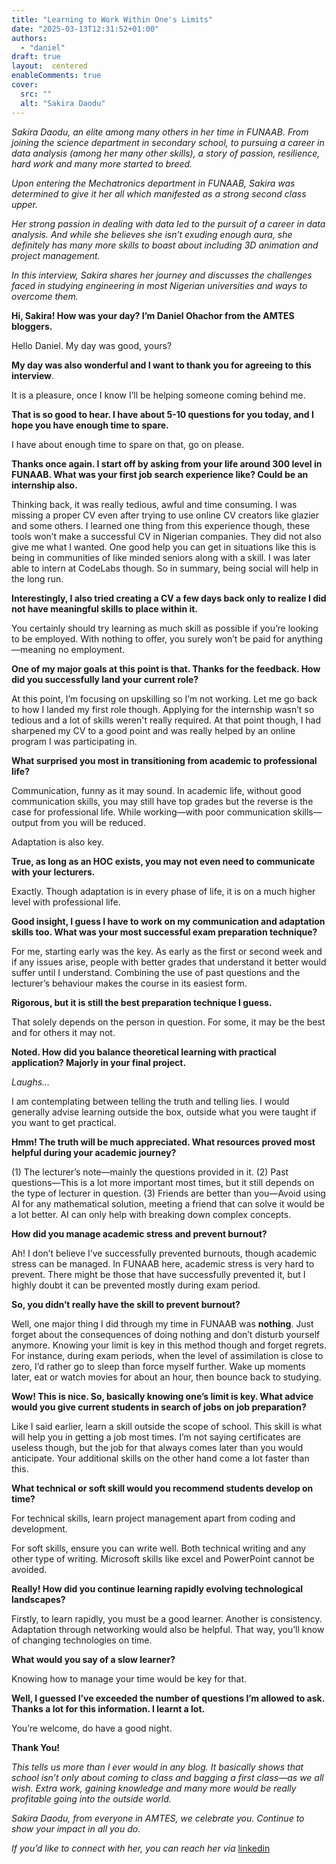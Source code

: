 ```yaml
---
title: "Learning to Work Within One's Limits"
date: "2025-03-13T12:31:52+01:00"
authors:
  - "daniel"
draft: true
layout:  centered
enableComments: true
cover:
  src: ""
  alt: "Sakira Daodu"
---
```


*Sakira Daodu, an elite among many others in her time in FUNAAB. From joining the science department in secondary school, to pursuing a career in data analysis (among her many other skills), a story of passion, resilience, hard work and many more started to breed.* 

*Upon entering the Mechatronics department in FUNAAB, Sakira was determined to give it her all which manifested as a strong second class upper.*

*Her strong passion in dealing with data led to the pursuit of a career in data analysis. And while she believes she isn’t exuding enough aura, she definitely has many more skills to boast about  including 3D animation and project management.*

*In this interview, Sakira shares her journey and discusses the challenges faced in studying engineering in most Nigerian universities and ways to overcome them.*

**Hi, Sakira! How was your day? I’m Daniel Ohachor from the AMTES bloggers.**

Hello Daniel. My day was good, yours? 

**My day was also wonderful and I want to thank you for agreeing to this interview**.

It is a pleasure, once I know I’ll be helping someone coming behind me.

**That is so good to hear. I have about 5-10 questions for you today, and I hope you have enough time to spare.**

I have about enough time to spare on that, go on please.

**Thanks once again. I start off by asking from your life around 300 level in FUNAAB. What was your first job search experience like? Could be an internship also.**

Thinking back, it was really tedious, awful and time consuming. I was missing a proper CV even after trying to use online CV creators like glazier and some others. I learned one thing from this experience though, these tools won’t make a successful CV in Nigerian companies. They did not also give me what I wanted. One good help you can get in situations like this is being in communities of like minded seniors along with a skill. I was later able to intern at CodeLabs though. So in summary, being social will help in the long run.

**Interestingly, I also tried creating a CV a few days back only to realize I did not have meaningful skills to place within it.**

You certainly should try learning as much skill as possible if you’re looking to be employed. With nothing to offer, you surely won’t be paid for anything—meaning no employment.

**One of my major goals at this point is that. Thanks for the feedback. How did you successfully land your current role?**

At this point, I’m focusing on upskilling so I’m not working. Let me go back to how I landed my first role though. Applying for the internship wasn’t so tedious and a lot of skills weren't really required. At that point though, I had sharpened my CV to a good point and was really helped by an online program I was participating in.

**What surprised you most in transitioning from academic to professional life?**

Communication, funny as it may sound. In academic life, without good communication skills, you may still have top grades but the reverse is the case for professional life. While working—with poor communication skills—output from you will be reduced.

Adaptation is also key.

**True, as long as an HOC exists, you may not even need to communicate with your lecturers.**

Exactly. Though adaptation is in every phase of life, it is on a much higher level with professional life.

**Good insight, I guess I have to work on my communication and adaptation skills too. What was your most successful exam preparation technique?**

For me, starting early was the key. As early as the first or second week and if any issues arise, people with better grades that understand it better would suffer until I understand. Combining the use of past questions and the lecturer’s behaviour makes the course in its easiest form.

**Rigorous, but it is still the best preparation technique I guess.**

That solely depends on the person in question. For some, it may be the best and for others it may not.

**Noted. How did you balance theoretical learning with practical application? Majorly in your final project.**

*Laughs…* 

I am contemplating between telling the truth and telling lies. I would generally advise learning outside the box, outside what you were taught if you want to get practical.

**Hmm! The truth will be much appreciated. What resources proved most helpful during your academic journey?**

(1) The lecturer’s note—mainly the questions provided in it. (2) Past questions—This is a lot more important most times, but it still depends on the type of lecturer in question. (3) Friends are better than you—Avoid using AI for any mathematical solution, meeting a friend that can solve it would be a lot better. AI can only help with breaking down complex concepts.

**How did you manage academic stress and prevent burnout?**

Ah! I don’t believe I’ve successfully prevented burnouts, though academic stress can be managed. In FUNAAB here, academic stress is very hard to prevent. There might be those that have successfully prevented it, but I highly doubt it can be prevented mostly during exam period.

**So, you didn’t really have the skill to prevent burnout?**

Well, one major thing I did through my time in FUNAAB was **nothing**. Just forget about the consequences of doing nothing and don’t disturb yourself anymore. Knowing your limit is key in this method though and forget regrets. For instance, during exam periods, when the level of assimilation is close to zero, I’d rather go to sleep than force myself further. Wake up moments later, eat or watch movies for about an hour, then bounce back to studying.

**Wow! This is nice. So, basically knowing one’s limit is key. What advice would you give current students in search of jobs on job preparation?**

Like I said earlier, learn a skill outside the scope of school. This skill is what will help you in getting a job most times. I’m not saying certificates are useless though, but the job for that always comes later than you would anticipate. Your additional skills on the other hand come a lot faster than this.

**What technical or soft skill would you recommend students develop on time?**

For technical skills, learn project management apart from coding and development. 

For soft skills, ensure you can write well. Both technical writing and any other type of writing. Microsoft skills like excel and PowerPoint cannot be avoided.

**Really! How did you continue learning rapidly evolving technological landscapes?**

Firstly, to learn rapidly, you must be a good learner. Another is consistency. Adaptation through networking would also be helpful. That way, you’ll know of changing technologies on time.

**What would you say of a slow learner?**

Knowing how to manage your time would be key for that.

**Well, I guessed I’ve exceeded the number of questions I’m allowed to ask. Thanks a lot for this information. I learnt a lot.**

You’re welcome, do have a good night.

**Thank You!**

*This tells us more than I ever would in any blog. It basically shows that school isn’t only about coming to class and bagging a first class—as we all wish. Extra work, gaining knowledge and many more would be really profitable going into the outside world.*

*Sakira Daodu, from everyone in AMTES, we celebrate you. Continue to show your impact in all you do.*

*If you’d like to connect with her, you can reach her via* [linkedin](https://ng.linkedin.com/in/sakira-daodu-b44666275)
